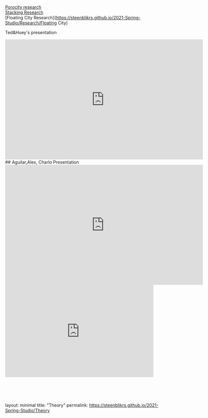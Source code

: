 [Porocity research](https://steenblikrs.github.io/2021-Spring-Studio/Research/Porocity)
<br/>
[Stacking Research](https://steenblikrs.github.io/2021-Spring-Studio/Research/Stacking)
<br/>
[Floating City Research](https://steenblikrs.github.io/2021-Spring-Studio/Research/Floating City)

Ted&Huey's presentation
<iframe src="https://docs.google.com/presentation/d/e/2PACX-1vQcREzO3Unwooob4wOOWULBMHdu9ISg40RN_Ja8kDPWDl1vGB7p2SM9oktqH7vg3w/embed?start=true&loop=true&delayms=3000" frameborder="0" width="640" height="389" allowfullscreen="true" mozallowfullscreen="true" webkitallowfullscreen="true"></iframe>

<br/>
## Aguilar,Alex, Charlo Presentation
<iframe src="https://docs.google.com/presentation/d/e/2PACX-1vQsfU6xS-13yQrhrR1UdioB8MmfH_x7gfnlLSA1BVwYjdOjl4uQs7rWfIZjiQGEpGmGBHHjdyCqX6UQ/embed?start=true&loop=true&delayms=3000" frameborder="0" width="640" height="389" allowfullscreen="true" mozallowfullscreen="true" webkitallowfullscreen="true"></iframe>

<br/>
<iframe src="https://docs.google.com/presentation/d/e/2PACX-1vTFZBByfOtmo5Fjg3IH3JVLAP-evgwgHwgrndNDJupiqVEhnfSP39-oUPhCajv0GNKuQRKObw0FTsGB/embed?start=true&loop=true&delayms=3000" frameborder="0" width="480" height="299" allowfullscreen="true" mozallowfullscreen="true" webkitallowfullscreen="true"></iframe>





 <br/>
 <br/>
 <br/>
 <br/>
 <br/>



























layout: minimal
title: "Theory"
permalink: https://steenblikrs.github.io/2021-Spring-Studio/Theory
